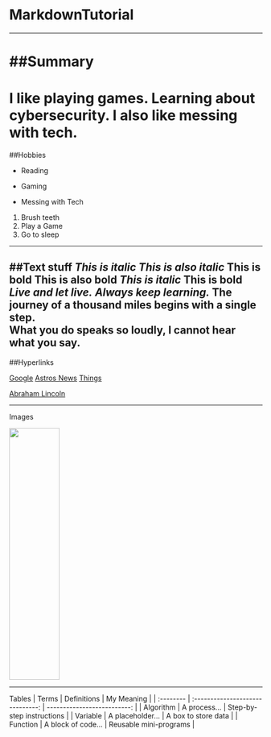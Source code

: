 # MarkdownTutorial
-------

##Summary
=======
I like playing games. Learning about cybersecurity. I also like messing with tech.
=======
##Hobbies
- Reading
+ Gaming
* Messing with Tech
1. Brush teeth  
2. Play a Game  
4. Go to sleep
-------

##Text stuff
*This is italic*
_This is also italic_
**This is bold**
__This is also bold__
<i>This is italic</i>
<b>This is bold</b>
*Live and let live.*
_Always keep learning._
**The journey** of a thousand miles begins with **a single step.**  
__What you do__ speaks so loudly, I cannot hear what you say.
-------

##Hyperlinks

[Google](https://www.google.com)
[Astros News](https://www.mlb.com/astros)
[Things][1]

[1]: https://www.youtube.com/
[Abraham Lincoln][1]

[1]: https://en.wikipedia.org/wiki/Abraham_Lincoln

-------

Images 

<img src="https://i.pinimg.com/originals/df/0b/50/df0b503731870d60f371c55a5903857e.jpg" height="500px" width="100px">


-------
Tables
| Terms     | Definitions                      | My Meaning                  |
| :-------- | :------------------------------: | --------------------------: |
| Algorithm | A process...                     | Step-by-step instructions   |
| Variable  | A placeholder...                 | A box to store data         |
| Function  | A block of code...               | Reusable mini-programs      |













